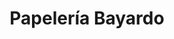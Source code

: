 ---
title: "Papelería Bayardo"
url: /colonia-bayardo/papeleria-bayardo/
shop: material de oficina
---